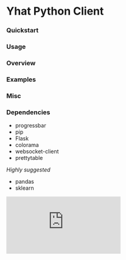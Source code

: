 # Yhat Python Client

### Quickstart

### Usage

### Overview

### Examples

### Misc

### Dependencies

- progressbar
- pip
- Flask
- colorama
- websocket-client
- prettytable

*Highly suggested*
- pandas
- sklearn


[![Analytics](https://ga-beacon.appspot.com/UA-46996803-1/yhat-client/README.md)](https://github.com/yhat/yhat-client)
